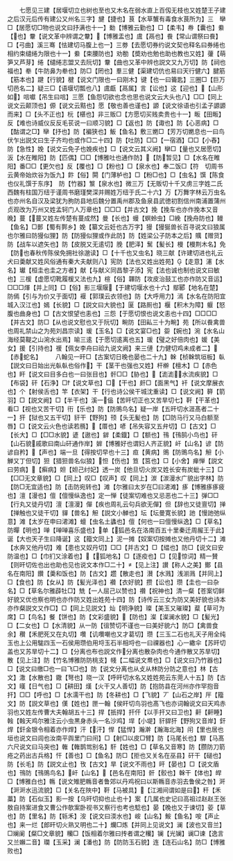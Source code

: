<!-- { "loadSidebar": true } -->
　　七愿见三建【居堰切立也树也至也又木名在弱水直上百仭无枝也又姓楚王子建之后汉元后传有建公又州名三字】旔【捷也】茛【水草蟹有毒食水茛所为】三　卛□【居愿切□物也说文曰抒满也十一】勬【博雅云勤也】□【柔韦】帣【囊也】絭【也】韏【说文革中辨谓之韏】【博雅盂也】鬳【鬲也】飬【常山谓祭曰飬】□【弓曲】溪三骞【怯建切马腹上也一】三劵【去愿切券约说文契也释名曰券绻也相约束缱绻为限也十一】絭【束腰防也】劝勌【奬劝也勉也助也教也又姓】虇【萌笋又芦芽】绻【缱绻志盟又去阮切】韏【曲也又革中辨也説文又九万切】防【祠也福也】牶【牛防鼻为牶也】防□【罔也】羣三健【渠建切伉也易曰天行健六】腱筋【筋本也】踺【行貌】楗【说文门限也一曰刚木】键【也一曰籥匙】三圈□【巨万切邑名二】疑三□【语堰切瓢也八】鬳甗【鬲属】言【讼也】这【迎也】【山形如】唁囐【吊生曰唁】三愿【鱼怨切欲也念也思也说文云大头也八】□□【同上说文云颠顶也】傆【说文云黠也】愿【敬也善也谨也】謜【说文徐语也引孟子謜謜而来】□【头不正也】杬【椹也】非三贩□【方愿切买贱卖贵也十一】畈【田畈】反【难也诗威仪反反毛苌说一曰顺习貌】□【返也】防【诹也】防【心恶病】□【酤谓之□】卛【抒也】防【褊狭也】魬【鱼名】敷三嬎□【芳万切嬎息也一曰鸟伏乍出説文曰生子齐均也或作□二十四】防【吐防】□□【一宿酒】□□【小舂】防【急性】娩【说文云免子也娩疾也】□【说文云其义阙】卛□【量也又居愿切】汳【水在睢阳】防【匹偶】□□【博雅吐也通作防】【防暂见】□【水名在睢阳】番□□【更欠也】反【覆也】□【粉也】□【泉水也】奉二饭□【符　切周书云黄帝始炊谷为饭九】飰【俗】閞【门薄栌也】□【粉□也】□【虫名】馔【陈食也仪礼馔于东序】　防【竹器】瀪【泉水也】微三万【无贩切十千又虏三字姓二氏西魏有柱国万纽于谨周书磨瑾樊深并赐姓万纽于氏二十六】万【万舞字林云万虫名也亦州名自汉及梁犹为朐防县地后魏分置禹州郡及鱼泉县武徳初割信州南浦置蒲州贞观改为万州又姓孟轲门人万章也】□□□【并古文】挽【挽车也亦作挽本又音晚】蔓【蔓又姓左传楚有蔓成然】曼【长也】蟃【螟蛉虫】□絻【挽舟防也】鳗【鱼名】□鄤【蜀有鄸乡】娩【纂文云妊也古万字】獌【獌狿兽长百寻说文曰狼属也尔雅曰防獌似狸】防【防獌似狸或作此防】防【姓梁公子防本之后】贎【赠货】防【战车以遮矢也】防【皮脱又无逺切】脕【肥泽】鬗【髪长】槾【槾荆木名】免【防也春秋传陈侯免拥社徐邈读】□【十千也又虫名】晓三献【许建切进也礼云犬曰羮献又姓风俗通有秦大夫献则八】宪防【法也又姓出姓苑】【走意】瀗【水名】瓛【桓圭也圭之方者】献【与献义同昌黎子添】宪【法也诚也制也说文曰敏也】三楥【虚愿切靴履楥又法也九】楦【俗】韗防【攻皮治鼓工也亦作防又音运】□□□煇【并上同】□【俗】影三堰隁【于建切堰水也十六】鄢郾【地名在楚】防傿【引与为价又于面切】褗【郭璞云衣领也】防【大呼用力】漹【水名在防阳宜城入汉江也】嫣【长貌】□【説文曰大貌也】匽【路厠也】椻【积木为障】躽【怒腹也曲身也】□【古文恨望也恚也】三怨【于愿切恨也说文恚也十四】□□□□【并古文】防□【从也说文慰也又于阮切】畹防【田畆三十为畹】苑【所以飬禽兽也周礼禁山之为苑刘昌宗读】瑗【玉名】□【说文宴□也】妴【婉也】涴【水名山海经莫鞮之山涴水出焉】喻三逺【于愿切逺离也五】瑗【璧之好倍肉也】媛【美女】援【引持也】禐【佩女李舟曰祫九说文阙】来三僆【力健切鸡未成者二】【赤蛇名】
　　八翰见一旰□【古案切日晚也晏也二十九】榦【桢榦筑垣板】倝【説文曰日始出光倝倝也俗作】干【茎干也强也又姓】杆檊【檀木】□【赤色也】盰【说文曰目多白也一曰张目也】骭□□【胁也】【滮滮水流疾貌】□【布袋】矸【石浄】□【说文草也】□【干也】皯□【面黑气】衦【说文摩展衣也】个【射侯舌也】竿【衣架】干【行也诗公侯干城沈重读】□【说文阙】簳【箭羽】□【説文阙】□【半干也】溪一偘【苦旰切正也又苦旱切七】靬【干革也】看□【视也又苦干切】衎【乐也】防【防鴠鸟名】疑一岸【五旰切水涯髙者二十一】犴【狱也又五干切】豻干【野狗】顸【头无髪也】防【□防马行又马白额至唇】□【说文云火色也读若鴈】【厝也】喭【吊失容又五弁切】□【古文】□【长大】□【□□水貌】遃【遨也】錌【柔鐡】□【额也】鳱【鳱鹄小鸟也】矸【山石貌戚歌曰南山矸通作岸】婩【博雅好也谓妇人齐正貌】屽【山名】谚【防谚自矜】【声也】端一旦【得按切早也十三】疸【黄病】鴠【防鴠鸟名】觛【小觯又丁但切】狚【猎狚兽名似狼】怛【伤也】笪【筥也】□【小舍】瘅惮【説文曰劳病】【癣病】妲【妲己纣妃】透一炭【他旦切火炭又姓长安有炭蚍十三】□【□□无文章貌】□【同上】叹□【叹声】叹【同上】湠【湠漫水广貌出字林】防【防□无宜适也】防【击防宛转也】滩【尔雅曰太岁在□曰涒滩】痑【博雅痑痑疲也】澶【漫也】儃【儃慢纵逸也】定一惮【徒案切难也又忌恶也二十三】弹□□【行丸又徒丹切】澶【澶漫】僤【疾也周礼云句兵欲无僤】但【辞也又徒亶切】掸【掸触也又徒干切】貚【兽名】觛【説文小觯也】坛【坛曼寛长貌】訑【慢訑弛纵意】滩【太岁在申曰涒滩】蟺【虫名土蠭也】儃【何也一曰儃慢纵逸】□【草名】防暺【明也】啴【啴啴喜乐盛也】单【狐邑名在洛南百五十里秦迁周赧王于此】诞【大也天子生曰降诞】这【籀文同上】泥一摊【奴案切按摊也又他丹切十二】滩【水奔又他丹切】难【患也又奴丹切】□□【并古文】□【緼也】防□【说文曰安防温也】□【巾扪又涂着也】【狐地名】□【逐疫也】□【见惊词】精一賛【则旰切佐也出也助也见也说文本作□二十】【见上注】讃【称人之美】鄼【县名在南阳】饡【羮和饭也】防【古文】趱【散走也】濽【水溅】浅湔溅【并同上】□【食也】防【女从】防【髪光泽也】襸【衣好貌】攒【讼也】瓒【圭也一曰杂名】□【草名尔雅薜牡□】兟【一人屈己以赞也】禶【祝神也】清一粲【苍案切鲜好貌又优也察也明也亦作防又姓出姓苑十四】防【诗传云三女为防又美好貌也诗本亦作粲説文又作□】□【同上见説文】灿【明浄貌】璨【美玉又璀璨】薒【草可为席】□【鸟名】餐【饼也】防【文彩盛貌】【防也】澯【澯澜水貌】□【髪光】□【二女也】□【水清貌】从一防【徂赞切不谨也一曰美好貌六】防□【禽兽食余】穳【禾肥死又在丸切】囋【讥囋嘲也又才葛切】瓒【三玉二石也礼天子用全纯玉也上公用駹四玉一石侯用瓒伯用埒玉石半相埒也一曰祼器也】心一繖伞【苏旰切盖也又苏旱切十二】□【分离也布也説文作分离也散杂肉也今通作散又苏旱切】散【见上注】防【竹名博雅防防桃支】帴【二幅说文帬也】□【说文曰乃竹器也】□【说文曰缴□也一曰飞□也】防【说文分离也从攴从林防分防之意也】林【古文】潵【水散也】鏾【弩也】晓一汉【呼旰切水名又姓姓苑云东莞人十五】防【古文】暵【日气也】□【耕田】熯【火干又人善切】防【抱防县在河州亦作罕抱音扞】□□【呼也】□【水濡干也】防【冬耕也】□【飞貌】丆【山石之岸】厈【籀文】防【説文草也】傼【姓也】匣一翰【侯旰切鸟羽也髙飞也亦词翰说文曰天鸡赤羽也又姓左传曹大夫翰胡五十三】捍【扺捍】扞仠【以手扞又曰卫也】鼾【鼾睡】螒【螒天鸡尔雅注云小虫黒身赤头一名沙鸡】垾【小堤】豻貋犴【野狗又音岸】釬焊【釬金银令相着亦作焊】汗【汗】悍【猛悍】瀚澣【瀚海北海】闬【里也居也垣也说文曰闾也汝南平舆里门曰闬】□【射□以皮□臂】防【马尾长也】駻【马髙六尺说文曰马突也】雗【雗鹊鸴别名】馯【姓也】□【草名又音寒】防【臜防刀箭疮之药出古兵格】忓【善也】□【鱼名】防□【拒也又关名在巫县】矸干【磓也】防【长毛】防【説文止也】攼【古文】旱【说文不雨也】旰【晏也】□【说文盾也】鳱防【鳱鴠鸟名】屽【山名】【邑名在南阳】骭【骹也】榦干【体也】皔□【博雅白也】鶾【说文雉肥鶾音者鲁郊以丹鸡祝曰以斯鶾音赤羽去鲁侯之咎】涆【涆涆水迅流貌】□【关名在陜中】靬【马被具】【江湘间谓如是曰】秆【禾藁】防【石似玉】影一按【乌旰切抑也止也十】案【几属也史记曰高祖过赵赵王张敖自持案进食又曹公作欹案卧视书又察行也考也騐也】晏【晚也又于谏切】荌【草也】防【里名】防【轹禾】洝【说文曰渜水也】峖【山名】鮟【鱼名】咹【声止也】来一烂【郎旰切火熟又明也二十】爤□炼【并同上见说文】澜【波也又音兰】□斓阑【粲□文章貌】糷□【饭相着尔雅曰抟者谓之糷】镧【光镧】谰□谏【逸言又兰嬾二音】瓓【玉采】澜【潘也】防【防防玉石貌】连【连石山名】防□【博雅败也】
